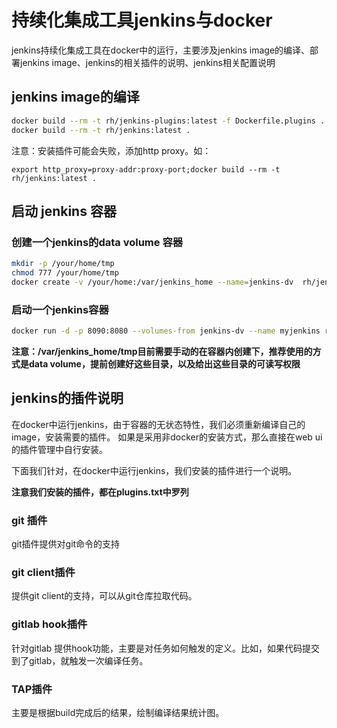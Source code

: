 # 持续化集成工具jenkins与docker

jenkins持续化集成工具在docker中的运行，主要涉及jenkins image的编译、部署jenkins image、jenkins的相关插件的说明、jenkins相关配置说明

## jenkins image的编译

```bash
docker build --rm -t rh/jenkins-plugins:latest -f Dockerfile.plugins .
docker build --rm -t rh/jenkins:latest .
```

注意：安装插件可能会失败，添加http proxy。如：

```text
export http_proxy=proxy-addr:proxy-port;docker build --rm -t rh/jenkins:latest .
```

## 启动 jenkins 容器

### 创建一个jenkins的data volume 容器

```bash
mkdir -p /your/home/tmp
chmod 777 /your/home/tmp
docker create -v /your/home:/var/jenkins_home --name=jenkins-dv  rh/jenkins
```

### 启动一个jenkins容器

```bash
docker run -d -p 8090:8080 --volumes-from jenkins-dv --name myjenkins rh/jenkins
```

**注意：/var/jenkins_home/tmp目前需要手动的在容器内创建下，推荐使用的方式是data volume，提前创建好这些目录，以及给出这些目录的可读写权限**

## jenkins的插件说明

在docker中运行jenkins，由于容器的无状态特性，我们必须重新编译自己的image，安装需要的插件。
如果是采用非docker的安装方式，那么直接在web ui的插件管理中自行安装。

下面我们针对，在docker中运行jenkins，我们安装的插件进行一个说明。

**注意我们安装的插件，都在plugins.txt中罗列**

### git 插件

git插件提供对git命令的支持

### git client插件

提供git client的支持，可以从git仓库拉取代码。

### gitlab hook插件

针对gitlab 提供hook功能，主要是对任务如何触发的定义。比如，如果代码提交到了gitlab，就触发一次编译任务。

### TAP插件

主要是根据build完成后的结果，绘制编译结果统计图。